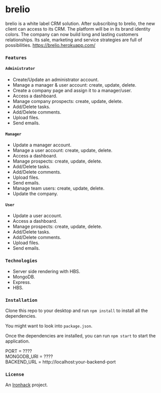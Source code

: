 # brelio

brelio is a white label CRM solution.
After subscribing to brelio, the new client can access to its CRM.
The platform will be in its brand identity colors.
The company can now build long and lasting customers relationships.
Its sale, marketing and service strategies are full of possibilities.
https://brelio.herokuapp.com/

### `Features`

#### `Administrator`

- Create/Update an administrator account.<br />
- Manage a manager & user account: create, update, delete.<br />
- Create a company page and assign it to a manager/user.<br />
- Access a dashboard.<br />
- Manage company prospects: create, update, delete.<br />
- Add/Delete tasks.<br />
- Add/Delete comments.<br />
- Upload files.<br />
- Send emails.<br />

#### `Manager`

- Update a manager account.<br />
- Manage a user account: create, update, delete.<br />
- Access a dashboard.<br />
- Manage prospects: create, update, delete.<br />
- Add/Delete tasks.<br />
- Add/Delete comments.<br />
- Upload files.<br />
- Send emails.<br />
- Manage team users: create, update, delete.<br />
- Update the company.<br />

#### `User`

- Update a user account.<br />
- Access a dashboard.<br />
- Manage prospects: create, update, delete.<br />
- Add/Delete tasks.<br />
- Add/Delete comments.<br />
- Upload files.<br />
- Send emails.<br />

### `Technologies`

- Server side rendering with HBS.<br />
- MongoDB.<br />
- Express.<br />
- HBS.<br />

### `Installation`

Clone this repo to your desktop and run `npm install` to install all the dependencies.<br />

You might want to look into `package.json`.<br />

Once the dependencies are installed, you can run `npm start` to start the application.<br />

PORT = ????<br />
MONGODB_URI = ????<br />
BACKEND_URL = http://localhost:your-backend-port<br />

### `License`

An [Ironhack](https://www.ironhack.com/fr) project.<br />
